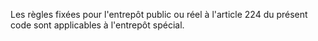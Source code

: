 Les règles fixées pour l'entrepôt public ou réel à
l'article 224 du présent code sont applicables à l'entrepôt spécial.